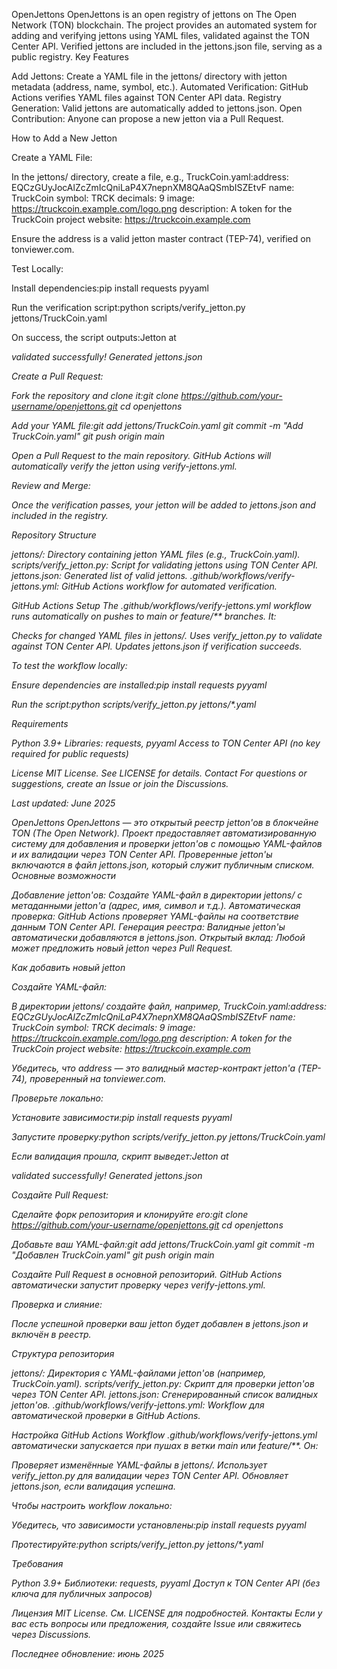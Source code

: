 OpenJettons
OpenJettons is an open registry of jettons on The Open Network (TON) blockchain. The project provides an automated system for adding and verifying jettons using YAML files, validated against the TON Center API. Verified jettons are included in the jettons.json file, serving as a public registry.
Key Features

Add Jettons: Create a YAML file in the jettons/ directory with jetton metadata (address, name, symbol, etc.).
Automated Verification: GitHub Actions verifies YAML files against TON Center API data.
Registry Generation: Valid jettons are automatically added to jettons.json.
Open Contribution: Anyone can propose a new jetton via a Pull Request.

How to Add a New Jetton

Create a YAML File:

In the jettons/ directory, create a file, e.g., TruckCoin.yaml:address: EQCzGUyJocAlZcZmIcQniLaP4X7nepnXM8QAaQSmbISZEtvF
name: TruckCoin
symbol: TRCK
decimals: 9
image: https://truckcoin.example.com/logo.png
description: A token for the TruckCoin project
website: https://truckcoin.example.com


Ensure the address is a valid jetton master contract (TEP-74), verified on tonviewer.com.


Test Locally:

Install dependencies:pip install requests pyyaml


Run the verification script:python scripts/verify_jetton.py jettons/TruckCoin.yaml


On success, the script outputs:Jetton at <address> validated successfully!
Generated jettons.json




Create a Pull Request:

Fork the repository and clone it:git clone https://github.com/your-username/openjettons.git
cd openjettons


Add your YAML file:git add jettons/TruckCoin.yaml
git commit -m "Add TruckCoin.yaml"
git push origin main


Open a Pull Request to the main repository. GitHub Actions will automatically verify the jetton using verify-jettons.yml.


Review and Merge:

Once the verification passes, your jetton will be added to jettons.json and included in the registry.



Repository Structure

jettons/: Directory containing jetton YAML files (e.g., TruckCoin.yaml).
scripts/verify_jetton.py: Script for validating jettons using TON Center API.
jettons.json: Generated list of valid jettons.
.github/workflows/verify-jettons.yml: GitHub Actions workflow for automated verification.

GitHub Actions Setup
The .github/workflows/verify-jettons.yml workflow runs automatically on pushes to main or feature/** branches. It:

Checks for changed YAML files in jettons/.
Uses verify_jetton.py to validate against TON Center API.
Updates jettons.json if verification succeeds.

To test the workflow locally:

Ensure dependencies are installed:pip install requests pyyaml


Run the script:python scripts/verify_jetton.py jettons/*.yaml



Requirements

Python 3.9+
Libraries: requests, pyyaml
Access to TON Center API (no key required for public requests)

License
MIT License. See LICENSE for details.
Contact
For questions or suggestions, create an Issue or join the Discussions.

Last updated: June 2025



OpenJettons
OpenJettons — это открытый реестр jetton'ов в блокчейне TON (The Open Network). Проект предоставляет автоматизированную систему для добавления и проверки jetton'ов с помощью YAML-файлов и их валидации через TON Center API. Проверенные jetton'ы включаются в файл jettons.json, который служит публичным списком.
Основные возможности

Добавление jetton'ов: Создайте YAML-файл в директории jettons/ с метаданными jetton'а (адрес, имя, символ и т.д.).
Автоматическая проверка: GitHub Actions проверяет YAML-файлы на соответствие данным TON Center API.
Генерация реестра: Валидные jetton'ы автоматически добавляются в jettons.json.
Открытый вклад: Любой может предложить новый jetton через Pull Request.

Как добавить новый jetton

Создайте YAML-файл:

В директории jettons/ создайте файл, например, TruckCoin.yaml:address: EQCzGUyJocAlZcZmIcQniLaP4X7nepnXM8QAaQSmbISZEtvF
name: TruckCoin
symbol: TRCK
decimals: 9
image: https://truckcoin.example.com/logo.png
description: A token for the TruckCoin project
website: https://truckcoin.example.com


Убедитесь, что address — это валидный мастер-контракт jetton'а (TEP-74), проверенный на tonviewer.com.


Проверьте локально:

Установите зависимости:pip install requests pyyaml


Запустите проверку:python scripts/verify_jetton.py jettons/TruckCoin.yaml


Если валидация прошла, скрипт выведет:Jetton at <address> validated successfully!
Generated jettons.json




Создайте Pull Request:

Сделайте форк репозитория и клонируйте его:git clone https://github.com/your-username/openjettons.git
cd openjettons


Добавьте ваш YAML-файл:git add jettons/TruckCoin.yaml
git commit -m "Добавлен TruckCoin.yaml"
git push origin main


Создайте Pull Request в основной репозиторий. GitHub Actions автоматически запустит проверку через verify-jettons.yml.


Проверка и слияние:

После успешной проверки ваш jetton будет добавлен в jettons.json и включён в реестр.



Структура репозитория

jettons/: Директория с YAML-файлами jetton'ов (например, TruckCoin.yaml).
scripts/verify_jetton.py: Скрипт для проверки jetton'ов через TON Center API.
jettons.json: Сгенерированный список валидных jetton'ов.
.github/workflows/verify-jettons.yml: Workflow для автоматической проверки в GitHub Actions.

Настройка GitHub Actions
Workflow .github/workflows/verify-jettons.yml автоматически запускается при пушах в ветки main или feature/**. Он:

Проверяет изменённые YAML-файлы в jettons/.
Использует verify_jetton.py для валидации через TON Center API.
Обновляет jettons.json, если валидация успешна.

Чтобы настроить workflow локально:

Убедитесь, что зависимости установлены:pip install requests pyyaml


Протестируйте:python scripts/verify_jetton.py jettons/*.yaml



Требования

Python 3.9+
Библиотеки: requests, pyyaml
Доступ к TON Center API (без ключа для публичных запросов)

Лицензия
MIT License. См. LICENSE для подробностей.
Контакты
Если у вас есть вопросы или предложения, создайте Issue или свяжитесь через Discussions.

Последнее обновление: июнь 2025
